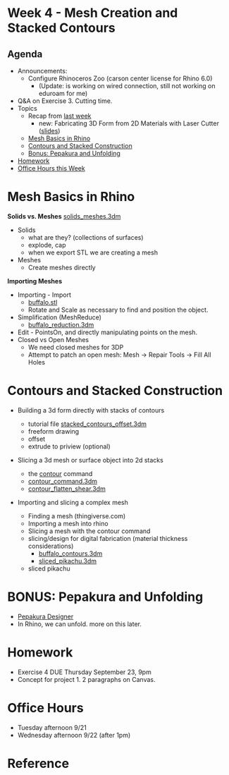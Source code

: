 # Week 4 - Mesh Creation and Stacked Contours

## Agenda
- Announcements:
  - Configure Rhinoceros Zoo (carson center license for Rhino 6.0)
    - (Update: is working on wired connection, still not working on eduroam for me)
- Q&A on Exercise 3. Cutting time.
- Topics
  - Recap from [last week](sessions/week3.md)
    - new: Fabricating 3D Form from 2D Materials with Laser Cutter ([slides](https://docs.google.com/presentation/d/1ARPiH8T5reSiY5ewIX1UlxRUFG-ZnqqxFOQk_W-92V0/edit?usp=sharing))
  - [Mesh Basics in Rhino](#mesh-basics-in-rhino)
  - [Contours and Stacked Construction](#contours-and-stacked-construction)
  - [Bonus: Pepakura and Unfolding](#bonus-pepakura-and-unfolding)
- [Homework](#homework)
- [Office Hours this Week](#office-hours)

# Mesh Basics in Rhino

__Solids vs. Meshes__ 
[solids_meshes.3dm](../assets/day4/solids_meshes.3dm)
- Solids
  - what are they? (collections of surfaces)
  - explode, cap
  - when we export STL we are creating a mesh
- Meshes
  - Create meshes directly

__Importing Meshes__
- Importing - Import
  - [buffalo.stl](../assets/day4/buffalo.stl)
  - Rotate and Scale as necessary to find and position the object.
- Simplification (MeshReduce)
  - [buffalo_reduction.3dm](../assets/day4/buffalo_reduction.3dm)
- Edit - PointsOn, and directly manipulating points on the mesh.
- Closed vs Open Meshes
  - We need closed meshes for 3DP
  - Attempt to patch an open mesh: Mesh -> Repair Tools -> Fill All Holes

# Contours and Stacked Construction
- Building a 3d form directly with stacks of contours
  - tutorial file [stacked_contours_offset.3dm](../assets/day4/stacked_contours_offset.3dm)
  - freeform drawing
  - offset
  - extrude to priview (optional)

- Slicing a 3d mesh or surface object into 2d stacks
  - the [contour](http://docs.mcneel.com/rhino/5/help/en-us/commands/contour.htm) command
  - [contour_command.3dm](../assets/day4/contour_command.3dm)
  - [contour_flatten_shear.3dm](../assets/day4/contour_flatten_shear.3dm)
- Importing and slicing a complex mesh
  - Finding a mesh (thingiverse.com)
  - Importing a mesh into rhino
  - Slicing a mesh with the contour command
  - slicing/design for digital fabrication (material thickness considerations)
    - [buffalo_contours.3dm](../assets/day4/buffalo_contours.3dm)
    - [sliced_pikachu.3dm](../assets/day4/sliced_pikachu.3dm)
  - sliced pikachu

# BONUS: Pepakura and Unfolding
- [Pepakura Designer](https://tamasoft.co.jp/pepakura-en/)
- In Rhino, we can unfold. more on this later.

# Homework
- Exercise 4 DUE Thursday September 23, 9pm
- Concept for project 1. 2 paragraphs on Canvas.

# Office Hours
- Tuesday afternoon 9/21 
- Wednesday afternoon 9/22 (after 1pm)

# Reference
